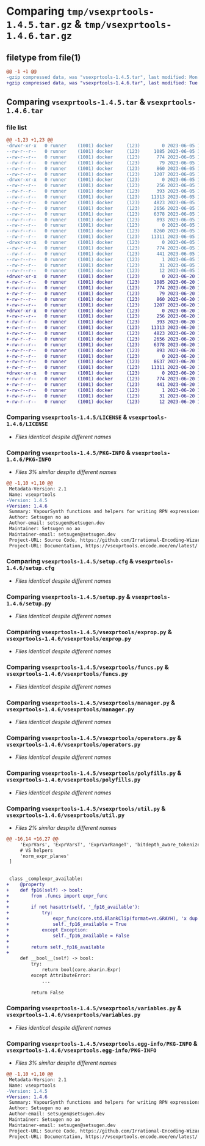 # Comparing `tmp/vsexprtools-1.4.5.tar.gz` & `tmp/vsexprtools-1.4.6.tar.gz`

## filetype from file(1)

```diff
@@ -1 +1 @@
-gzip compressed data, was "vsexprtools-1.4.5.tar", last modified: Mon Jun  5 13:58:53 2023, max compression
+gzip compressed data, was "vsexprtools-1.4.6.tar", last modified: Tue Jun 20 14:31:32 2023, max compression
```

## Comparing `vsexprtools-1.4.5.tar` & `vsexprtools-1.4.6.tar`

### file list

```diff
@@ -1,23 +1,23 @@
-drwxr-xr-x   0 runner    (1001) docker     (123)        0 2023-06-05 13:58:53.353233 vsexprtools-1.4.5/
--rw-r--r--   0 runner    (1001) docker     (123)     1085 2023-06-05 13:58:30.000000 vsexprtools-1.4.5/LICENSE
--rw-r--r--   0 runner    (1001) docker     (123)      774 2023-06-05 13:58:53.353233 vsexprtools-1.4.5/PKG-INFO
--rw-r--r--   0 runner    (1001) docker     (123)       79 2023-06-05 13:58:30.000000 vsexprtools-1.4.5/README.md
--rw-r--r--   0 runner    (1001) docker     (123)      860 2023-06-05 13:58:53.353233 vsexprtools-1.4.5/setup.cfg
--rw-r--r--   0 runner    (1001) docker     (123)     1207 2023-06-05 13:58:30.000000 vsexprtools-1.4.5/setup.py
-drwxr-xr-x   0 runner    (1001) docker     (123)        0 2023-06-05 13:58:53.353233 vsexprtools-1.4.5/vsexprtools/
--rw-r--r--   0 runner    (1001) docker     (123)      256 2023-06-05 13:58:30.000000 vsexprtools-1.4.5/vsexprtools/__init__.py
--rw-r--r--   0 runner    (1001) docker     (123)      393 2023-06-05 13:58:30.000000 vsexprtools-1.4.5/vsexprtools/_metadata.py
--rw-r--r--   0 runner    (1001) docker     (123)    11313 2023-06-05 13:58:30.000000 vsexprtools-1.4.5/vsexprtools/exprop.py
--rw-r--r--   0 runner    (1001) docker     (123)     4823 2023-06-05 13:58:30.000000 vsexprtools-1.4.5/vsexprtools/funcs.py
--rw-r--r--   0 runner    (1001) docker     (123)     2656 2023-06-05 13:58:30.000000 vsexprtools-1.4.5/vsexprtools/manager.py
--rw-r--r--   0 runner    (1001) docker     (123)     6378 2023-06-05 13:58:30.000000 vsexprtools-1.4.5/vsexprtools/operators.py
--rw-r--r--   0 runner    (1001) docker     (123)      893 2023-06-05 13:58:30.000000 vsexprtools-1.4.5/vsexprtools/polyfills.py
--rw-r--r--   0 runner    (1001) docker     (123)        0 2023-06-05 13:58:30.000000 vsexprtools-1.4.5/vsexprtools/py.typed
--rw-r--r--   0 runner    (1001) docker     (123)     8260 2023-06-05 13:58:30.000000 vsexprtools-1.4.5/vsexprtools/util.py
--rw-r--r--   0 runner    (1001) docker     (123)    11311 2023-06-05 13:58:30.000000 vsexprtools-1.4.5/vsexprtools/variables.py
-drwxr-xr-x   0 runner    (1001) docker     (123)        0 2023-06-05 13:58:53.353233 vsexprtools-1.4.5/vsexprtools.egg-info/
--rw-r--r--   0 runner    (1001) docker     (123)      774 2023-06-05 13:58:53.000000 vsexprtools-1.4.5/vsexprtools.egg-info/PKG-INFO
--rw-r--r--   0 runner    (1001) docker     (123)      441 2023-06-05 13:58:53.000000 vsexprtools-1.4.5/vsexprtools.egg-info/SOURCES.txt
--rw-r--r--   0 runner    (1001) docker     (123)        1 2023-06-05 13:58:53.000000 vsexprtools-1.4.5/vsexprtools.egg-info/dependency_links.txt
--rw-r--r--   0 runner    (1001) docker     (123)       31 2023-06-05 13:58:53.000000 vsexprtools-1.4.5/vsexprtools.egg-info/requires.txt
--rw-r--r--   0 runner    (1001) docker     (123)       12 2023-06-05 13:58:53.000000 vsexprtools-1.4.5/vsexprtools.egg-info/top_level.txt
+drwxr-xr-x   0 runner    (1001) docker     (123)        0 2023-06-20 14:31:32.796507 vsexprtools-1.4.6/
+-rw-r--r--   0 runner    (1001) docker     (123)     1085 2023-06-20 14:31:00.000000 vsexprtools-1.4.6/LICENSE
+-rw-r--r--   0 runner    (1001) docker     (123)      774 2023-06-20 14:31:32.796507 vsexprtools-1.4.6/PKG-INFO
+-rw-r--r--   0 runner    (1001) docker     (123)       79 2023-06-20 14:31:00.000000 vsexprtools-1.4.6/README.md
+-rw-r--r--   0 runner    (1001) docker     (123)      860 2023-06-20 14:31:32.796507 vsexprtools-1.4.6/setup.cfg
+-rw-r--r--   0 runner    (1001) docker     (123)     1207 2023-06-20 14:31:00.000000 vsexprtools-1.4.6/setup.py
+drwxr-xr-x   0 runner    (1001) docker     (123)        0 2023-06-20 14:31:32.792507 vsexprtools-1.4.6/vsexprtools/
+-rw-r--r--   0 runner    (1001) docker     (123)      256 2023-06-20 14:31:00.000000 vsexprtools-1.4.6/vsexprtools/__init__.py
+-rw-r--r--   0 runner    (1001) docker     (123)      393 2023-06-20 14:31:00.000000 vsexprtools-1.4.6/vsexprtools/_metadata.py
+-rw-r--r--   0 runner    (1001) docker     (123)    11313 2023-06-20 14:31:00.000000 vsexprtools-1.4.6/vsexprtools/exprop.py
+-rw-r--r--   0 runner    (1001) docker     (123)     4823 2023-06-20 14:31:00.000000 vsexprtools-1.4.6/vsexprtools/funcs.py
+-rw-r--r--   0 runner    (1001) docker     (123)     2656 2023-06-20 14:31:00.000000 vsexprtools-1.4.6/vsexprtools/manager.py
+-rw-r--r--   0 runner    (1001) docker     (123)     6378 2023-06-20 14:31:00.000000 vsexprtools-1.4.6/vsexprtools/operators.py
+-rw-r--r--   0 runner    (1001) docker     (123)      893 2023-06-20 14:31:00.000000 vsexprtools-1.4.6/vsexprtools/polyfills.py
+-rw-r--r--   0 runner    (1001) docker     (123)        0 2023-06-20 14:31:00.000000 vsexprtools-1.4.6/vsexprtools/py.typed
+-rw-r--r--   0 runner    (1001) docker     (123)     8637 2023-06-20 14:31:00.000000 vsexprtools-1.4.6/vsexprtools/util.py
+-rw-r--r--   0 runner    (1001) docker     (123)    11311 2023-06-20 14:31:00.000000 vsexprtools-1.4.6/vsexprtools/variables.py
+drwxr-xr-x   0 runner    (1001) docker     (123)        0 2023-06-20 14:31:32.796507 vsexprtools-1.4.6/vsexprtools.egg-info/
+-rw-r--r--   0 runner    (1001) docker     (123)      774 2023-06-20 14:31:32.000000 vsexprtools-1.4.6/vsexprtools.egg-info/PKG-INFO
+-rw-r--r--   0 runner    (1001) docker     (123)      441 2023-06-20 14:31:32.000000 vsexprtools-1.4.6/vsexprtools.egg-info/SOURCES.txt
+-rw-r--r--   0 runner    (1001) docker     (123)        1 2023-06-20 14:31:32.000000 vsexprtools-1.4.6/vsexprtools.egg-info/dependency_links.txt
+-rw-r--r--   0 runner    (1001) docker     (123)       31 2023-06-20 14:31:32.000000 vsexprtools-1.4.6/vsexprtools.egg-info/requires.txt
+-rw-r--r--   0 runner    (1001) docker     (123)       12 2023-06-20 14:31:32.000000 vsexprtools-1.4.6/vsexprtools.egg-info/top_level.txt
```

### Comparing `vsexprtools-1.4.5/LICENSE` & `vsexprtools-1.4.6/LICENSE`

 * *Files identical despite different names*

### Comparing `vsexprtools-1.4.5/PKG-INFO` & `vsexprtools-1.4.6/PKG-INFO`

 * *Files 3% similar despite different names*

```diff
@@ -1,10 +1,10 @@
 Metadata-Version: 2.1
 Name: vsexprtools
-Version: 1.4.5
+Version: 1.4.6
 Summary: VapourSynth functions and helpers for writing RPN expressions.
 Author: Setsugen no ao
 Author-email: setsugen@setsugen.dev
 Maintainer: Setsugen no ao
 Maintainer-email: setsugen@setsugen.dev
 Project-URL: Source Code, https://github.com/Irrational-Encoding-Wizardry/vs-exprtools
 Project-URL: Documentation, https://vsexprtools.encode.moe/en/latest/
```

### Comparing `vsexprtools-1.4.5/setup.cfg` & `vsexprtools-1.4.6/setup.cfg`

 * *Files identical despite different names*

### Comparing `vsexprtools-1.4.5/setup.py` & `vsexprtools-1.4.6/setup.py`

 * *Files identical despite different names*

### Comparing `vsexprtools-1.4.5/vsexprtools/exprop.py` & `vsexprtools-1.4.6/vsexprtools/exprop.py`

 * *Files identical despite different names*

### Comparing `vsexprtools-1.4.5/vsexprtools/funcs.py` & `vsexprtools-1.4.6/vsexprtools/funcs.py`

 * *Files identical despite different names*

### Comparing `vsexprtools-1.4.5/vsexprtools/manager.py` & `vsexprtools-1.4.6/vsexprtools/manager.py`

 * *Files identical despite different names*

### Comparing `vsexprtools-1.4.5/vsexprtools/operators.py` & `vsexprtools-1.4.6/vsexprtools/operators.py`

 * *Files identical despite different names*

### Comparing `vsexprtools-1.4.5/vsexprtools/polyfills.py` & `vsexprtools-1.4.6/vsexprtools/polyfills.py`

 * *Files identical despite different names*

### Comparing `vsexprtools-1.4.5/vsexprtools/util.py` & `vsexprtools-1.4.6/vsexprtools/util.py`

 * *Files 2% similar despite different names*

```diff
@@ -16,14 +16,27 @@
     'ExprVars', 'ExprVarsT', 'ExprVarRangeT', 'bitdepth_aware_tokenize_expr',
     # VS helpers
     'norm_expr_planes'
 ]
 
 
 class _complexpr_available:
+    @property
+    def fp16(self) -> bool:
+        from .funcs import expr_func
+
+        if not hasattr(self, '_fp16_available'):
+            try:
+                expr_func(core.std.BlankClip(format=vs.GRAYH), 'x dup *')
+                self._fp16_available = True
+            except Exception:
+                self._fp16_available = False
+
+        return self._fp16_available
+
     def __bool__(self) -> bool:
         try:
             return bool(core.akarin.Expr)
         except AttributeError:
             ...
 
         return False
```

### Comparing `vsexprtools-1.4.5/vsexprtools/variables.py` & `vsexprtools-1.4.6/vsexprtools/variables.py`

 * *Files identical despite different names*

### Comparing `vsexprtools-1.4.5/vsexprtools.egg-info/PKG-INFO` & `vsexprtools-1.4.6/vsexprtools.egg-info/PKG-INFO`

 * *Files 3% similar despite different names*

```diff
@@ -1,10 +1,10 @@
 Metadata-Version: 2.1
 Name: vsexprtools
-Version: 1.4.5
+Version: 1.4.6
 Summary: VapourSynth functions and helpers for writing RPN expressions.
 Author: Setsugen no ao
 Author-email: setsugen@setsugen.dev
 Maintainer: Setsugen no ao
 Maintainer-email: setsugen@setsugen.dev
 Project-URL: Source Code, https://github.com/Irrational-Encoding-Wizardry/vs-exprtools
 Project-URL: Documentation, https://vsexprtools.encode.moe/en/latest/
```

